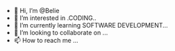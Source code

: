 - 👋 Hi, I’m @Belie
- 👀 I’m interested in .CODING..
- 🌱 I’m currently learning SOFTWARE DEVELOPMENT...
- 💞️ I’m looking to collaborate on ...
- 📫 How to reach me ...

<!---
Belieimena/Belieimena is a ✨ special ✨ repository because its `README.md` (this file) appears on your GitHub profile.
You can click the Preview link to take a look at your changes.
--->

